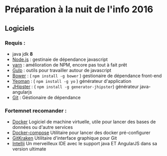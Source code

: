 # Préparation à la nuit de l'info 2016


## Logiciels

### Requis :

* java jdk **8**
* [Node.js][] : gestinaie de dépendance javascript
* [yarn][] : amélioration de NPM, encore pas tout à fait prêt
* [Gulp][] : outils pour travailler autour de javascript
* [Bower][] : ( `npm install -g bower` ) gestionaire de dépendance front-end
* [Yeoman][] : ( `npm install -g yo` ) générateur d'application
* [JHipster][] : ( `npm install -g generator-jhipster`) générateur java-angularjs
* [Git][] : Géstionaire de dépendance

### Fortemnet recomander :

* [Docker][] Logiciel de machine virtuelle, utile pour lancer des bases de données ou d'autre services
* [Docker-compose][] Utilitaire pour lancer des docker pré-configurer
* [GitKraken][] Utilitaire d'interface graphique pour Git
* [Intellij][] Un merveilleux IDE avec le support java ET AngularJS dans sa version ultimate



[yarn]: https://yarnpkg.com
[Node.js]: https://nodejs.org/
[Bower]: http://bower.io/
[Gulp]: http://gulpjs.com/
[Yeoman]: http://yeoman.io
[JHipster]: http://jhipster.github.io/
[Git]: https://git-scm.com
[Docker]: https://docs.docker.com/engine/installation/
[Docker-compose]: https://docs.docker.com/compose/install/
[GitKraken]: http://gitkraken.com
[Intellij]: https://www.jetbrains.com/idea/

